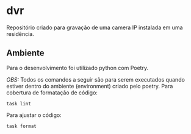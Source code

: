 # dvr

Repositório criado para gravação de uma camera IP instalada em uma residência.

## Ambiente
Para o desenvolvimento foi utilizado python com Poetry.

*_OBS:_* Todos os comandos a seguir são para serem executados quando estiver dentro do ambiente (environment) criado pelo poetry.
Para cobertura de formatação de código:
```
task lint
```
Para ajustar o código:
```
task format
```